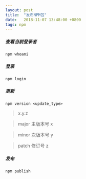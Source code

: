 ```yaml
---
layout: post
title:  "发布NPM包"
date:   2018-11-07 13:48:00 +0800
tags: npm
---
```



##### 查看当前登录者
```
npm whoami
```
##### 登录
```
npm login
```

##### 更新
```
npm version <update_type>
```

> x.y.z

> major 主版本号 x 

> minor 次版本号 y

> patch 修订号 z 

##### 发布
```
npm publish
```